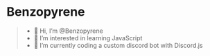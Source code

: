 # Benzopyrene

> - 👋 Hi, I’m @Benzopyrene 
> - 👀 I’m interested in learning JavaScript 
> - 🌱 I’m currently coding a custom discord bot with Discord.js 

<!---
Benzopyrene/Benzopyrene is a ✨ special ✨ repository because its `README.md` (this file) appears on your GitHub profile.
You can click the Preview link to take a look at your changes.
--->
